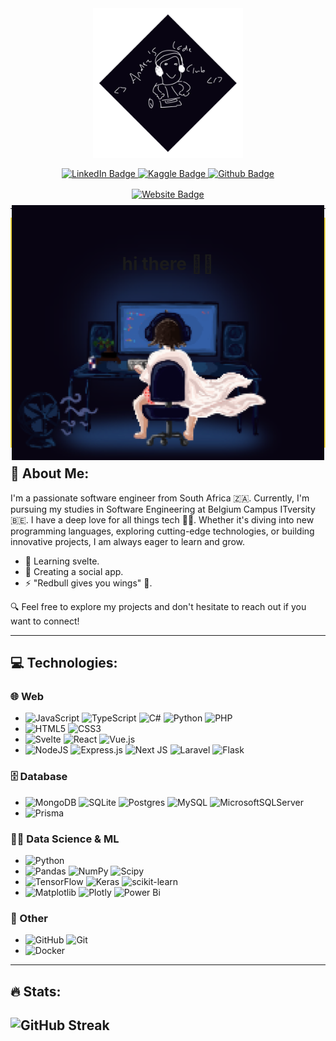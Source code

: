 <div align="center" style="width: 100%; display: flex; flex-direction: column; align-items: center; gap: 1rem">
    <img src="./assets/andre-code-club.svg" alt="Andre Code Club" style="width: 15rem;">
    <div id="badges">
        <a href="https://www.linkedin.com/in/andre-burger-sen/">
            <img src="https://img.shields.io/badge/LinkedIn-blue?style=for-the-badge&logo=linkedin&logoColor=white" alt="LinkedIn Badge"/>        
        </a>
        <a href="https://www.kaggle.com/andebxdee">
            <img src="https://img.shields.io/badge/Kaggle-%2300beff.svg?style=for-the-badge&logo=Kaggle&logoColor=white" alt="Kaggle Badge"/>
        </a>        
        <a href="https://github.com/andreburg">
            <img src="https://img.shields.io/badge/GitHub-%23040b17?style=for-the-badge&logo=Github&logoColor=white" alt="Github Badge"/>
        </a>
    </div>
    <a href="https://andreburg-dev.onrender.com/">
        <img src="https://img.shields.io/badge/Website-white?style=for-the-badge&logoColor=black" alt="Website Badge"/>
    </a>
</div>

---

<div style="display: flex; justify-content: center; align-items: center; background-color: #080412; padding: 1rem; gap: 5rem; position: relative; border: 2px solid #f5da42">
    <div style="z-index: 1; padding-bottom: 15rem; text-align: center">
        <h1>
            hi there 👋🥸
        </h1>
    </div>
    <img src="./assets/andre-emote.apng" style="position: absolute; z-index: 0;"/>
</div>

## 👦 About Me:

I'm a passionate software engineer from South Africa 🇿🇦. Currently, I'm pursuing my studies in Software Engineering at Belgium Campus ITversity 🇧🇪. I have a deep love for all things tech 👨‍💻. Whether it's diving into new programming languages, exploring cutting-edge technologies, or building innovative projects, I am always eager to learn and grow.

- 🌱 Learning svelte.
- 👷 Creating a social app.
- ⚡ "Redbull gives you wings" 💸.

🔍 Feel free to explore my projects and don't hesitate to reach out if you want to connect!

---

## 💻 Technologies:

### 🌐 Web

- ![JavaScript](https://img.shields.io/badge/javascript-%23323330.svg?style=for-the-badge&logo=javascript&logoColor=%23F7DF1E) ![TypeScript](https://img.shields.io/badge/typescript-%23007ACC.svg?style=for-the-badge&logo=typescript&logoColor=white) ![C#](https://img.shields.io/badge/c%23-%23239120.svg?style=for-the-badge&logo=csharp&logoColor=white) ![Python](https://img.shields.io/badge/python-3670A0?style=for-the-badge&logo=python&logoColor=ffdd54) ![PHP](https://img.shields.io/badge/php-%23777BB4.svg?style=for-the-badge&logo=php&logoColor=white)
- ![HTML5](https://img.shields.io/badge/html5-%23E34F26.svg?style=for-the-badge&logo=html5&logoColor=white) ![CSS3](https://img.shields.io/badge/css3-%231572B6.svg?style=for-the-badge&logo=css3&logoColor=white)
- ![Svelte](https://img.shields.io/badge/svelte-%23f1413d.svg?style=for-the-badge&logo=svelte&logoColor=white) ![React](https://img.shields.io/badge/react-%2320232a.svg?style=for-the-badge&logo=react&logoColor=%2361DAFB) ![Vue.js](https://img.shields.io/badge/vue.js-%2335495e.svg?style=for-the-badge&logo=vuedotjs&logoColor=%234FC08D)
- ![NodeJS](https://img.shields.io/badge/node.js-6DA55F?style=for-the-badge&logo=node.js&logoColor=white) ![Express.js](https://img.shields.io/badge/express.js-%23404d59.svg?style=for-the-badge&logo=express&logoColor=%2361DAFB) ![Next JS](https://img.shields.io/badge/Next-black?style=for-the-badge&logo=next.js&logoColor=white) ![Laravel](https://img.shields.io/badge/laravel-%23FF2D20.svg?style=for-the-badge&logo=laravel&logoColor=white) ![Flask](https://img.shields.io/badge/flask-%23000.svg?style=for-the-badge&logo=flask&logoColor=white)

### 🗄️ Database

- ![MongoDB](https://img.shields.io/badge/MongoDB-%234ea94b.svg?style=for-the-badge&logo=mongodb&logoColor=white) ![SQLite](https://img.shields.io/badge/sqlite-%2307405e.svg?style=for-the-badge&logo=sqlite&logoColor=white) ![Postgres](https://img.shields.io/badge/postgres-%23316192.svg?style=for-the-badge&logo=postgresql&logoColor=white) ![MySQL](https://img.shields.io/badge/mysql-4479A1.svg?style=for-the-badge&logo=mysql&logoColor=white) ![MicrosoftSQLServer](https://img.shields.io/badge/Microsoft%20SQL%20Server-CC2927?style=for-the-badge&logo=microsoft%20sql%20server&logoColor=white)
- ![Prisma](https://img.shields.io/badge/Prisma-3982CE?style=for-the-badge&logo=Prisma&logoColor=white)

### 🦾🤖 Data Science & ML

- ![Python](https://img.shields.io/badge/python-3670A0?style=for-the-badge&logo=python&logoColor=ffdd54)
- ![Pandas](https://img.shields.io/badge/pandas-%23150458.svg?style=for-the-badge&logo=pandas&logoColor=white) ![NumPy](https://img.shields.io/badge/numpy-%23013243.svg?style=for-the-badge&logo=numpy&logoColor=white) ![Scipy](https://img.shields.io/badge/SciPy-%230C55A5.svg?style=for-the-badge&logo=scipy&logoColor=%white)
- ![TensorFlow](https://img.shields.io/badge/TensorFlow-%23FF6F00.svg?style=for-the-badge&logo=TensorFlow&logoColor=white) ![Keras](https://img.shields.io/badge/Keras-%23D00000.svg?style=for-the-badge&logo=Keras&logoColor=white) ![scikit-learn](https://img.shields.io/badge/scikit--learn-%23F7931E.svg?style=for-the-badge&logo=scikit-learn&logoColor=white)
- ![Matplotlib](https://img.shields.io/badge/Matplotlib-%23ffffff.svg?style=for-the-badge&logo=Matplotlib&logoColor=black) ![Plotly](https://img.shields.io/badge/Plotly-%233F4F75.svg?style=for-the-badge&logo=plotly&logoColor=white) ![Power Bi](https://img.shields.io/badge/power_bi-F2C811?style=for-the-badge&logo=powerbi&logoColor=black)

### 🔑 Other

- ![GitHub](https://img.shields.io/badge/github-%23121011.svg?style=for-the-badge&logo=github&logoColor=white) ![Git](https://img.shields.io/badge/git-%23F05033.svg?style=for-the-badge&logo=git&logoColor=white)
- ![Docker](https://img.shields.io/badge/docker-%230db7ed.svg?style=for-the-badge&logo=docker&logoColor=white)

---

## 🔥 Stats:

## ![GitHub Streak](https://github-readme-streak-stats.herokuapp.com?user=andreburg&theme=dark&border_radius=2)
